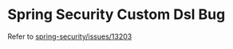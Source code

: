 # Spring Security Custom Dsl Bug

Refer to [spring-security/issues/13203](https://github.com/spring-projects/spring-security/issues/13203)
